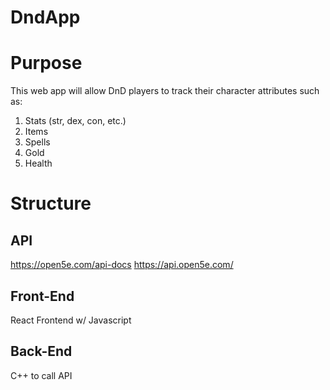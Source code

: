 # DndApp

# Purpose
This web app will allow DnD players to track their character attributes such as:
1. Stats (str, dex, con, etc.)
2. Items
3. Spells
4. Gold
5. Health

# Structure

## API
https://open5e.com/api-docs
https://api.open5e.com/


## Front-End
React Frontend w/ Javascript

## Back-End
C++ to call API
